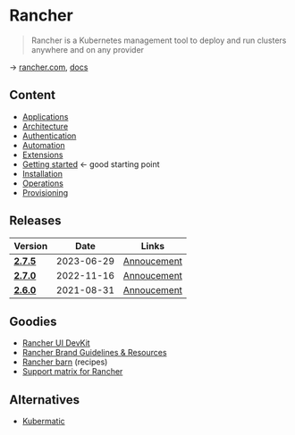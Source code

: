 # Rancher

> Rancher is a Kubernetes management tool to deploy and run clusters anywhere and on any provider

→ [rancher.com](https://www.rancher.com/), [docs](https://docs.ranchermanager.rancher.io/)

## Content

* [Applications](rancher-apps.md)
* [Architecture](rancher-architecture.md)
* [Authentication](rancher-authentication.md)
* [Automation](rancher-automation.md.md)
* [Extensions](rancher-extensions.md)
* [Getting started](rancher-gettingstarted.md) ← good starting point
* [Installation](rancher-installation.md)
* [Operations](rancher-operations.md)
* [Provisioning](rancher-provisioning.md)

## Releases

Version                                                             | Date       | Links
--------------------------------------------------------------------|------------|--------------------------------------------------------------------
[**2.7.5**](https://github.com/rancher/rancher/releases/tag/v2.7.5) | 2023-06-29 | [Annoucement](https://forums.rancher.com/t/rancher-release-v2-7-5/40993)
[**2.7.0**](https://github.com/rancher/rancher/releases/tag/v2.7.0) | 2022-11-16 | [Annoucement](https://forums.rancher.com/t/rancher-release-v2-7-0/39478)
[**2.6.0**](https://github.com/rancher/rancher/releases/tag/v2.6.0) | 2021-08-31 | [Annoucement](https://forums.rancher.com/t/rancher-release-v2-6-0/21048)

## Goodies

* [Rancher UI DevKit](https://rancher.github.io/dashboard/)
* [Rancher Brand Guidelines & Resources](https://www.rancher.com/brand-guidelines)
* [Rancher barn](https://github.com/rancher/barn) (recipes)
* [Support matrix for Rancher](https://www.suse.com/suse-rancher/support-matrix/all-supported-versions/rancher-v2-7-5/)

## Alternatives

* [Kubermatic](https://github.com/kubermatic/kubermatic)
